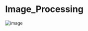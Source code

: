 # Image_Processing

![image](https://user-images.githubusercontent.com/67123399/159833223-54b82982-b5ca-45c4-b8b2-fb02141126d3.png)
